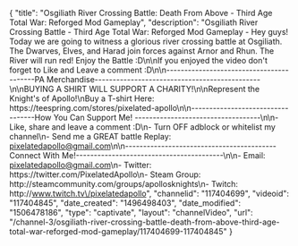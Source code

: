{
    "title": "Osgiliath River Crossing Battle: Death From Above - Third Age Total War: Reforged Mod Gameplay",
    "description": "Osgiliath River Crossing Battle - Third Age Total War: Reforged Mod Gameplay - Hey guys!  Today we are going to witness a glorious river crossing battle at Osgiliath. The Dwarves, Elves, and Harad join forces against Arnor and Rhun.  The River will run red! Enjoy the Battle :D\n\nIf you enjoyed the video don't forget to Like and Leave a comment :D\n\n-----------------------------------------PA Merchandise----------------------------------------------\n\nBUYING A SHIRT WILL SUPPORT A CHARITY!\n\nRepresent the Knight's of Apollo!\nBuy a T-shirt Here: https:\/\/teespring.com\/stores\/pixelated-apollo\n\n----------------------------------How You Can Support Me! -----------------------------------\n\n- Like, share and leave a comment :D\n- Turn OFF adblock or whitelist my channel\n- Send me a GREAT battle Replay: pixelatedapollo@gmail.com\n\n------------------------------------------Connect With Me!-----------------------------------------\n\n- Email: pixelatedapollo@gmail.com\n- Twitter: https:\/\/twitter.com\/PixelatedApollo\n- Steam Group:  http:\/\/steamcommunity.com\/groups\/apollosknights\n- Twitch: http:\/\/www.twitch.tv\/pixelatedapollo",
    "channelid": "117404699",
    "videoid": "117404845",
    "date_created": "1496498403",
    "date_modified": "1506478186",
    "type": "captivate",
    "layout": "channelVideo",
    "url": "\/channel-3\/osgiliath-river-crossing-battle-death-from-above-third-age-total-war-reforged-mod-gameplay\/117404699-117404845"
}